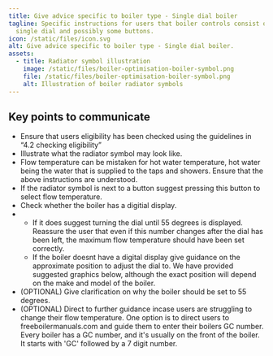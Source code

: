 ```yaml
---
title: Give advice specific to boiler type - Single dial boiler
tagline: Specific instructions for users that boiler controls consist of a
  single dial and possibly some buttons.
icon: /static/files/icon.svg
alt: Give advice specific to boiler type - Single dial boiler.
assets:
  - title: Radiator symbol illustration
    image: /static/files/boiler-optimisation-boiler-symbol.png
    file: /static/files/boiler-optimisation-boiler-symbol.png
    alt: Illustration of boiler radiator symbols
---
```

## **Key points to communicate**

* Ensure that users eligibility has been checked using the guidelines in “4.2 checking eligibility” 
* Illustrate what the radiator symbol may look like. 
* Flow temperature can be mistaken for hot water temperature, hot water being the water that is supplied to the taps and showers. Ensure that the above instructions are understood.
* If the radiator symbol is next to a button suggest pressing this button to select flow temperature. 
* Check whether the boiler has a digitial display. 
* * If it does suggest turning the dial until 55 degrees is displayed. Reassure the user that even if this number changes after the dial has been left, the maximum flow temperature should have been set correctly.
  * If the boiler doesnt have a digital display give guidance on the approximate position to adjust the dial to. We have provided suggested graphics below, although the exact position will depend on the make and model of the boiler. 
* (OPTIONAL) Give clarification on why the boiler should be set to 55 degrees.
* (OPTIONAL) Direct to further guidance incase users are struggling to change their flow temperature. One option is to direct users to freeboilermanuals.com and guide them to enter their boilers GC number. Every boiler has a GC number, and it's usually on the front of the boiler. It starts with 'GC' followed by a 7 digit number.